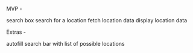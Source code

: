 MVP - 

search box
search for a location
fetch location data
display location data

Extras - 

autofill search bar with list of possible locations